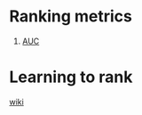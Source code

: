 # Ranking metrics

1. [AUC](https://www.zhihu.com/question/39840928)

# Learning to rank

[wiki](https://en.wikipedia.org/wiki/Learning_to_rank)
